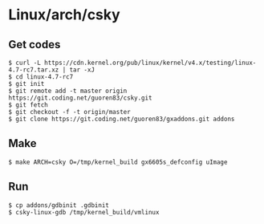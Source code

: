 # Linux/arch/csky

## Get codes

	$ curl -L https://cdn.kernel.org/pub/linux/kernel/v4.x/testing/linux-4.7-rc7.tar.xz | tar -xJ
	$ cd linux-4.7-rc7
	$ git init
	$ git remote add -t master origin https://git.coding.net/guoren83/csky.git
	$ git fetch
	$ git checkout -f -t origin/master
	$ git clone https://git.coding.net/guoren83/gxaddons.git addons

## Make

	$ make ARCH=csky O=/tmp/kernel_build gx6605s_defconfig uImage

## Run
	$ cp addons/gdbinit .gdbinit
	$ csky-linux-gdb /tmp/kernel_build/vmlinux

